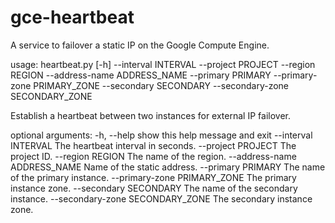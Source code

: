 # gce-heartbeat
A service to failover a static IP on the Google Compute Engine.

usage: heartbeat.py [-h] --interval INTERVAL --project PROJECT --region REGION
                    --address-name ADDRESS_NAME --primary PRIMARY
                    --primary-zone PRIMARY_ZONE --secondary SECONDARY
                    --secondary-zone SECONDARY_ZONE

Establish a heartbeat between two instances for external IP failover.

optional arguments:
  -h, --help            show this help message and exit
  --interval INTERVAL   The heartbeat interval in seconds.
  --project PROJECT     The project ID.
  --region REGION       The name of the region.
  --address-name ADDRESS_NAME
                        Name of the static address.
  --primary PRIMARY     The name of the primary instance.
  --primary-zone PRIMARY_ZONE
                        The primary instance zone.
  --secondary SECONDARY
                        The name of the secondary instance.
  --secondary-zone SECONDARY_ZONE
                        The secondary instance zone.